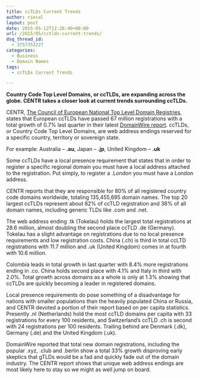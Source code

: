 ```yaml
---
title: ccTLDs Current Trends
author: riesal
layout: post
date: 2015-05-12T12:26:40+00:00
url: /2015/05/cctlds-current-trends/
dsq_thread_id:
  - 3757352227
categories:
  - Business
  - Domain Names
tags:
  - ccTLDs Current Trends

---
```

**Country Code Top Level Domains, or ccTLDs, are expanding across the globe. CENTR takes a closer look at current trends surrounding ccTLDs.** <span id="more-1590"></span>

CENTR, [The Council of European National Top Level Domain Registries][1], states that European ccTLDs have passed 67 million registrations with a total growth of 0.7% last quarter in their latest [DomainWire report][2]. ccTLDs, or Country Code Top Level Domains, are web address endings reserved for a specific country, territory or sovereign state.

For example: Australia – **.au**, Japan – **.jp**, United Kingdom – **.uk**

Some ccTLDs have a local presence requirement that states that in order to register a specific regional domain you must have a local address attached to the registration. Put simply, to register a .London you must have a London address.

CENTR reports that they are responsible for 80% of all registered country code domains worldwide, totaling 135,455,695 domain names. The top 20 largest ccTLDs represent about 82% of ccTLD registration and 38% of all domain names, including generic TLDs like .com and .net.

The web address ending .tk (Tokelau) holds the largest total registrations at 28.6 million, almost doubling the second place ccTLD .de (Germany). Tokelau has a slight advantage on registrations due to no local presence requirements and low registration costs. China (.ch) is third in total ccLTD registrations with 11.7 million and .uk (United Kingdom) comes in at fourth with 10.6 million.

Colombia leads in total growth in last quarter with 8.4% more registrations ending in .co. China holds second place with 4.1% and Italy in third with 2.0%. Total growth across domains as a whole is only at 1.3% showing that ccTLDs are quickly becoming a leader in registered domains.

Local presence requirements do pose something of a disadvantage for nations with smaller populations than the heavily populated China or Russia, and CENTR devoted a portion of their report based on per capita statistics. Presently .nl (Netherlands) hold the most ccTLD domains per capita with 33 registrations for every 100 residents, and Switzerland’s ccTLD .ch is second with 24 registrations per 100 residents. Trailing behind are Denmark (.dk), Germany (.de) and the United Kingdom (.uk).

DomainWire reported that total new domain registrations, including the popular .xyz, .club and .berlin show a total 33% growth disproving early skeptics that gTLDs would be a fad and quickly fade out of the domain industry. The CENTR report shows that unique web address endings are most likely here to stay so we might as well jump on board.

 [1]: https://centr.org/
 [2]: https://centr.org/system/files/share/domainwire_global_tld_stat_report_2015_q1.pdf